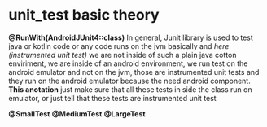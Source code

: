 # unit_test basic theory

**@RunWith(AndroidJUnit4::class)**
 In general, Junit library is used to test java or kotlin code or any code runs on the jvm basically and *here (instrumented unit test)* we are not inside of such a plain java cotton enviriment, we are inside of an android environment, we run test on the android emulator and not on the jvm, those are instrumented unit tests and they run on the android emulator because the need android component. **This anotation** just make sure that all these tests in side the class run on emulator, or just tell that these tests are instrumented unit test

**@SmallTest**
**@MediumTest**
**@LargeTest**
